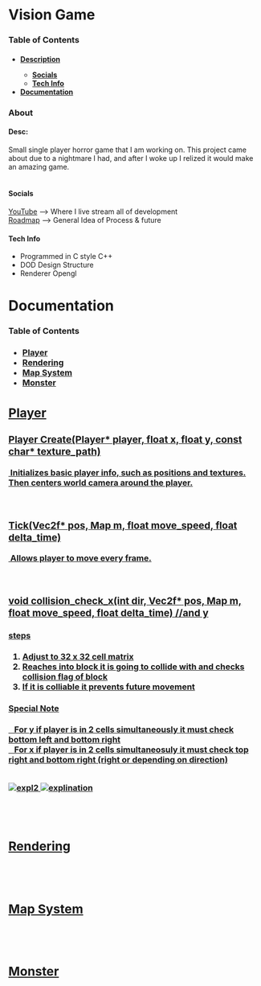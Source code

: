 <h1 algin="left">Vision Game</h1>
<h3>Table of Contents</h3>
<h4 algin="left"><h4>
<p>
  <ul>
    <li><a href="#desc">Description</a></li>
      <ul>
        <li><a href="#socials">Socials</a></li>
        <li><a href="#tech_info">Tech Info</a></li>
      </ul>
    <li><a href="#docs">Documentation</a></li>
  </ul>
</p>

  
<h3 algin="left">About</h3>
<p>
  <h4 algin="left" id="desc">Desc:</h4>
  Small single player horror game that I am working on. This project came about due to a nightmare I had, 
  and after I woke up I relized it would make an amazing game.<br><br>

  <h4 id="socials">Socials</h4>
   <a href="https://www.youtube.com/@Mini_CS">YouTube</a> --> Where I live stream all of development<br>
   <a href="https://trello.com/b/8FdX8EIt/horror-game">Roadmap</a> --> General Idea of Process & future
  
  <h4 algin="left" id="tech_info">Tech Info</h4>
  <ul>
    <li>Programmed in C style C++</li>
    <li>DOD Design Structure</li>
    <li>Renderer Opengl</li>
  </ul>
</p>


<!-- 
What is the point of docs? 
For me to read back on and maybe others when they are looking through the code base

What to document?
-Player
-Monster
-Map system
-->
<h1 id="docs">Documentation</h1>
<h3 algin="left">Table of Contents<h3>
<p>
  <ul> <!-- Least to most complex Systems !-->
    <li><a href="#player">Player</li> 
    <li><a href="#rendering">Rendering</li>
    <li><a href="#map_system">Map System</li>
    <li><a href="#monster">Monster</li>
  </ul>
</p>

<h2 id="player">Player</h2>

<h3>Player Create(Player* player,  float x, float y,  const char* texture_path)</h3>
&nbsp;Initializes basic player info, such as positions and textures. Then centers world camera around the player.

<br><h3>Tick(Vec2f* pos, Map m, float move_speed, float delta_time)</h3>
&nbsp;Allows player to move every frame.

<br><h3>void collision_check_x(int dir, Vec2f* pos, Map m, float move_speed, float delta_time) //and y</h3>
<h4>steps</h4>
<ol>
  <li>Adjust to 32 x 32 cell matrix</li>
  <li>Reaches into block it is going to collide with and checks collision flag of block</li>
  <li>If it is colliable it prevents future movement</li>
</ol>

<h4>Special Note</h4>&nbsp;&nbsp;
For y if player is in 2 cells simultaneously it must check bottom left and bottom right<br>&nbsp;&nbsp;
For x if player is in 2 cells simultaneosuly it must check top right and bottom right (right or 
depending on direction)<br><br>

![expl2](https://github.com/MiniJ147/Vision-Game/assets/47308554/624990f8-dd82-4e84-95af-793839429a5a)
![explination](https://github.com/MiniJ147/Vision-Game/assets/47308554/ac13c2ad-811a-437e-a66f-127ded26df29)


<br><br><h2 id="rendering">Rendering</h2>
<br><br><h2 id="map_system">Map System</h2>
<br><br><h2 id="monster">Monster</h2>
